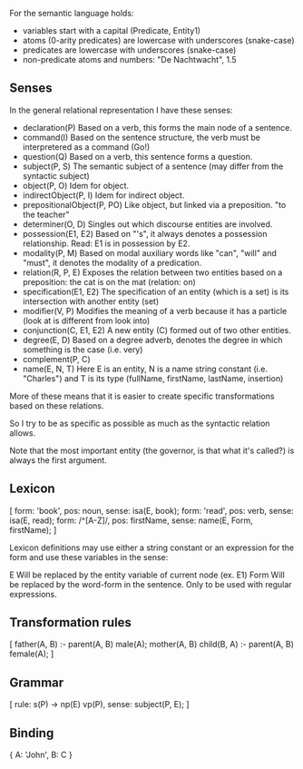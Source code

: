 For the semantic language holds:
 
 * variables start with a capital (Predicate, Entity1)
 * atoms (0-arity predicates) are lowercase with underscores (snake-case)
 * predicates are lowercase with underscores (snake-case)
 * non-predicate atoms and numbers: "De Nachtwacht", 1.5

## Senses

In the general relational representation I have these senses:

 * declaration(P)               Based on a verb, this forms the main node of a sentence.
 * command(I)                   Based on the sentence structure, the verb must be interpretered as a command (Go!)
 * question(Q)                  Based on a verb, this sentence forms a question.
 * subject(P, S)                The semantic subject of a sentence (may differ from the syntactic subject)
 * object(P, O)                 Idem for object.
 * indirectObject(P, I)         Idem for indirect object.
 * prepositionalObject(P, PO)   Like object, but linked via a preposition. "to the teacher"
 * determiner(O, D)             Singles out which discourse entities are involved.
 * possession(E1, E2)           Based on "'s", it always denotes a possession relationship. Read: E1 is in possession by E2.
 * modality(P, M)               Based on modal auxiliary words like "can", "will" and "must", it denotes the modality of a predication.
 * relation(R, P, E)            Exposes the relation between two entities based on a preposition: the cat is on the mat (relation: on)
 * specification(E1, E2)        The specification of an entity (which is a set) is its intersection with another entity (set)
 * modifier(V, P)               Modifies the meaning of a verb because it has a particle (look at is different from look into)
 * conjunction(C, E1, E2)       A new entity (C) formed out of two other entities.
 * degree(E, D)                 Based on a degree adverb, denotes the degree in which something is the case (i.e. very)
 * complement(P, C)
 * name(E, N, T)                Here E is an entity, N is a name string constant (i.e. "Charles") and T is its type (fullName, firstName, lastName, insertion)

More of these means that it is easier to create specific transformations based on these relations.

So I try to be as specific as possible as much as the syntactic relation allows.

Note that the most important entity (the governor, is that what it's called?) is always the first argument.

## Lexicon
 
[
    form: 'book',           pos: noun,              sense: isa(E, book);
    form: 'read',           pos: verb,              sense: isa(E, read);
    form: /^[A-Z]/,         pos: firstName,         sense: name(E, Form, firstName);
]

Lexicon definitions may use either a string constant or an expression for the form and use these variables in the sense:

E            Will be replaced by the entity variable of current node (ex. E1)
Form         Will be replaced by the word-form in the sentence. Only to be used with regular expressions.

## Transformation rules

[
    father(A, B) :- parent(A, B) male(A);
    mother(A, B) child(B, A) :- parent(A, B) female(A);
]

## Grammar

[
    rule: s(P) -> np(E) vp(P),     sense: subject(P, E);
]

## Binding

{
    A: 'John',
    B: C 
}
